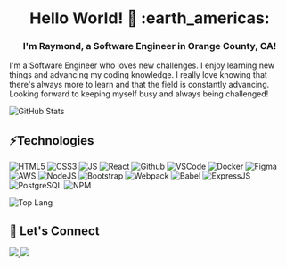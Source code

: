 <h1 align="center">
Hello World! 👋 :earth_americas:
</h1>
<h3 align="center">
I'm Raymond, a Software Engineer in Orange County, CA!
</h3>

I'm a Software Engineer who loves new challenges. I enjoy learning new things and advancing my coding knowledge. I really love knowing that there's always more to learn and that the field is constantly advancing. Looking forward to keeping myself busy and always being challenged!

![GitHub Stats](https://github-readme-stats.vercel.app/api?username=raymondkhoaho&count_private=true&show_icons=true&include_all_commits=true)

<h2>⚡Technologies</h2>

![HTML5](https://img.shields.io/badge/HTML5-E34F26?style=for-the-badge&logo=html5&logoColor=white "HTML5")
![CSS3](https://img.shields.io/badge/CSS3-1572B6?style=for-the-badge&logo=css3&logoColor=white "CSS3")
![JS](https://img.shields.io/badge/JavaScript-323330?style=for-the-badge&logo=javascript&logoColor=F7DF1E "JavaScript")
![React](https://img.shields.io/badge/React-20232A?style=for-the-badge&logo=react&logoColor=61DAFB "React")
![Github](https://img.shields.io/badge/GitHub-100000?style=for-the-badge&logo=github&logoColor=white "GitHub")
![VSCode](https://img.shields.io/badge/VSCode-0078D4?style=for-the-badge&logo=visual%20studio%20code&logoColor=white "VS Code")
![Docker](https://img.shields.io/badge/Docker-2CA5E0?style=for-the-badge&logo=docker&logoColor=white "Docker")
![Figma](https://img.shields.io/badge/Figma-F24E1E?style=for-the-badge&logo=figma&logoColor=white "Figma")
![AWS](https://img.shields.io/badge/Amazon_AWS-FF9900?style=for-the-badge&logo=amazonaws&logoColor=white "AWS")
![NodeJS](https://img.shields.io/badge/Node.js-339933?style=for-the-badge&logo=nodedotjs&logoColor=white "NodeJS")
![Bootstrap](https://img.shields.io/badge/Bootstrap-563D7C?style=for-the-badge&logo=bootstrap&logoColor=white "Bootstrap")
![Webpack](https://img.shields.io/badge/Webpack-8DD6F9?style=for-the-badge&logo=Webpack&logoColor=white "Webpack")
![Babel](https://img.shields.io/badge/Babel-F9DC3E?style=for-the-badge&logo=babel&logoColor=white "Babel")
![ExpressJS](https://img.shields.io/badge/Express.js-000000?style=for-the-badge&logo=express&logoColor=white "ExpressJS")
![PostgreSQL](https://img.shields.io/badge/PostgreSQL-316192?style=for-the-badge&logo=postgresql&logoColor=white "PostgreSQL")
![NPM](https://img.shields.io/badge/npm-CB3837?style=for-the-badge&logo=npm&logoColor=white "NPM")

![Top Lang](https://github-readme-stats.vercel.app/api/top-langs/?username=raymondkhoaho&layout=compact)


<h2>🤝 Let's Connect</h2> 

<p>
  <a href="https://www.linkedin.com/in/raymondkhoaho/">
    <img src="https://img.shields.io/badge/LinkedIn-0077B5?style=for-the-badge&logo=linkedin&logoColor=white"/>
  </a>
  <a href = "mailto: raymondkhoaho@gmail.com">
    <img src="https://img.shields.io/badge/Gmail-D14836?style=for-the-badge&logo=gmail&logoColor=white"/>
  </a>
</p>


<!--
**raymondkhoaho/raymondkhoaho** is a ✨ _special_ ✨ repository because its `README.md` (this file) appears on your GitHub profile.


Here are some ideas to get you started:

- 🔭 I’m currently working on ...
- 🌱 I’m currently learning ...
- 👯 I’m looking to collaborate on ...
- 🤔 I’m looking for help with ...
- 💬 Ask me about ...
- 📫 How to reach me: ...
- 😄 Pronouns: ...
- ⚡ Fun fact: ...
-->
